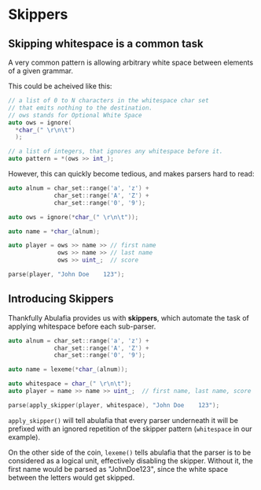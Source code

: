 # Skippers

## Skipping whitespace is a common task

A very common pattern is allowing arbitrary white space between elements of a given grammar.

This could be acheived like this:
```c++
// a list of 0 to N characters in the whitespace char set
// that emits nothing to the destination.
// ows stands for Optional White Space
auto ows = ignore(
  *char_(" \r\n\t")
  );

// a list of integers, that ignores any whitespace before it.
auto pattern = *(ows >> int_);
```

However, this can quickly become tedious, and makes parsers hard to read:
```c++
auto alnum = char_set::range('a', 'z') + 
             char_set::range('A', 'Z') + 
             char_set::range('0', '9');

auto ows = ignore(*char_(" \r\n\t"));

auto name = *char_(alnum);

auto player = ows >> name >> // first name
              ows >> name >> // last name
              ows >> uint_;  // score

parse(player, "John Doe    123");
```
## Introducing Skippers

Thankfully Abulafia provides us with **skippers**, which automate the task of applying whitespace before 
each sub-parser.

```c++
auto alnum = char_set::range('a', 'z') + 
             char_set::range('A', 'Z') + 
             char_set::range('0', '9');

auto name = lexeme(*char_(alnum));

auto whitespace = char_(" \r\n\t");
auto player = name >> name >> uint_;  // first name, last name, score

parse(apply_skipper(player, whitespace), "John Doe    123");
```

`apply_skipper()` will tell abulafia that every parser underneath it will be prefixed with an ignored repetition of the skipper pattern (`whitespace` in our example).

On the other side of the coin, `lexeme()` tells abulafia that the parser is to be considered as a logical unit, effectively disabling the skipper. Without it, the first name would be parsed as "JohnDoe123", since the white space between the letters would get skipped.
